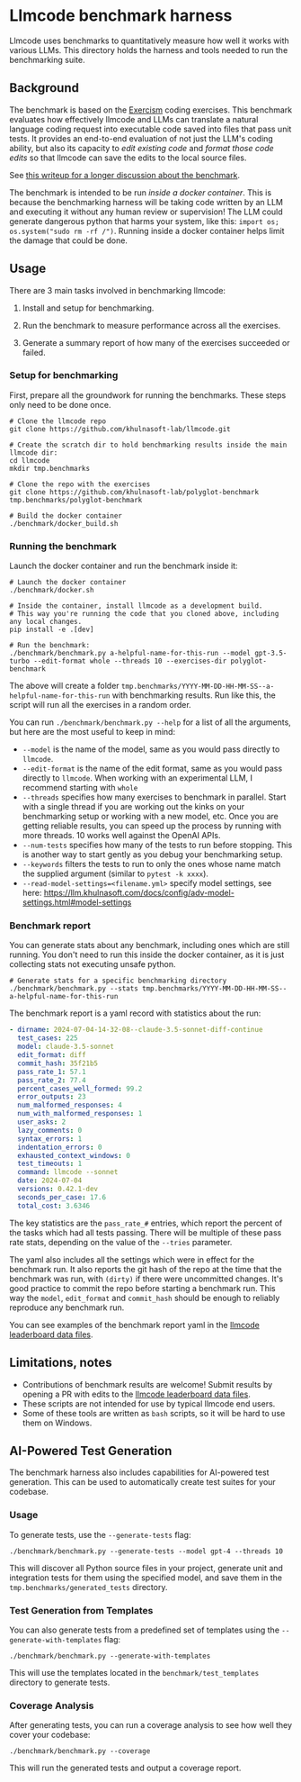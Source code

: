 
# Llmcode benchmark harness

Llmcode uses benchmarks to quantitatively measure how well it works
with various LLMs.
This directory holds the harness and tools needed to run the benchmarking suite.

## Background

The benchmark is based on the [Exercism](https://github.com/exercism/python) coding exercises.
This
benchmark evaluates how effectively llmcode and LLMs can translate a
natural language coding request into executable code saved into
files that pass unit tests.
It provides an end-to-end evaluation of not just
the LLM's coding ability, but also its capacity to *edit existing code*
and *format those code edits* so that llmcode can save the
edits to the local source files.

See [this writeup for a longer discussion about the benchmark](https://llm.khulnasoft.com/2024/12/21/polyglot.html).

The benchmark is intended to be run *inside a docker container*.
This is because the benchmarking harness will be
taking code written by an LLM
and executing it without any human review or supervision!
The LLM could generate dangerous python that harms your system, like this: `import os; os.system("sudo rm -rf /")`.
Running inside a docker container helps limit the damage that could be done.

## Usage

There are 3 main tasks involved in benchmarking llmcode:

1. Install and setup for benchmarking.

2. Run the benchmark to measure performance across all the exercises.

3. Generate a summary report of how many of the exercises succeeded or failed.

### Setup for benchmarking

First, prepare all the groundwork for running the benchmarks.
These steps only need to be done once.

```
# Clone the llmcode repo
git clone https://github.com/khulnasoft-lab/llmcode.git

# Create the scratch dir to hold benchmarking results inside the main llmcode dir:
cd llmcode
mkdir tmp.benchmarks

# Clone the repo with the exercises
git clone https://github.com/khulnasoft-lab/polyglot-benchmark tmp.benchmarks/polyglot-benchmark

# Build the docker container
./benchmark/docker_build.sh
```

### Running the benchmark

Launch the docker container and run the benchmark inside it:

```
# Launch the docker container
./benchmark/docker.sh

# Inside the container, install llmcode as a development build.
# This way you're running the code that you cloned above, including any local changes.
pip install -e .[dev]

# Run the benchmark:
./benchmark/benchmark.py a-helpful-name-for-this-run --model gpt-3.5-turbo --edit-format whole --threads 10 --exercises-dir polyglot-benchmark
```

The above will create a folder `tmp.benchmarks/YYYY-MM-DD-HH-MM-SS--a-helpful-name-for-this-run` with benchmarking results.
Run like this, the script will run all the exercises in a random order.

You can run `./benchmark/benchmark.py --help` for a list of all the arguments, but here are the most useful to keep in mind:

- `--model` is the name of the model, same as you would pass directly to `llmcode`.
- `--edit-format` is the name of the edit format, same as you would pass directly to `llmcode`. When working with an experimental LLM, I recommend starting with `whole`
- `--threads` specifies how many exercises to benchmark in parallel. Start with a single thread if you are working out the kinks on your benchmarking setup or working with a new model, etc. Once you are getting reliable results, you can speed up the process by running with more threads. 10 works well against the OpenAI APIs.
- `--num-tests` specifies how many of the tests to run before stopping. This is another way to start gently as you debug your benchmarking setup.
- `--keywords` filters the tests to run to only the ones whose name match the supplied argument (similar to `pytest -k xxxx`).
- `--read-model-settings=<filename.yml>` specify model settings, see here: https://llm.khulnasoft.com/docs/config/adv-model-settings.html#model-settings

### Benchmark report

You can generate stats about any benchmark, including ones which are still running.
You don't need to run this inside the docker container, as it is just
collecting stats not executing unsafe python.

```
# Generate stats for a specific benchmarking directory
./benchmark/benchmark.py --stats tmp.benchmarks/YYYY-MM-DD-HH-MM-SS--a-helpful-name-for-this-run
```

The benchmark report is a yaml record with statistics about the run:

```yaml
- dirname: 2024-07-04-14-32-08--claude-3.5-sonnet-diff-continue
  test_cases: 225
  model: claude-3.5-sonnet
  edit_format: diff
  commit_hash: 35f21b5
  pass_rate_1: 57.1
  pass_rate_2: 77.4
  percent_cases_well_formed: 99.2
  error_outputs: 23
  num_malformed_responses: 4
  num_with_malformed_responses: 1
  user_asks: 2
  lazy_comments: 0
  syntax_errors: 1
  indentation_errors: 0
  exhausted_context_windows: 0
  test_timeouts: 1
  command: llmcode --sonnet
  date: 2024-07-04
  versions: 0.42.1-dev
  seconds_per_case: 17.6
  total_cost: 3.6346
```

The key statistics are the `pass_rate_#` entries, which report the
percent of the tasks which had all tests passing.
There will be multiple of these pass rate stats,
depending on the value of the `--tries` parameter.

The yaml also includes all the settings which were in effect for the benchmark run.
It also reports the git hash of the repo at the time that the benchmark was
run, with `(dirty)` if there were uncommitted changes.
It's good practice to commit the repo before starting a benchmark run.
This way the `model`, `edit_format` and `commit_hash`
should be enough to reliably reproduce any benchmark run.

You can see examples of the benchmark report yaml in the
[llmcode leaderboard data files](https://github.com/khulnasoft-lab/llmcode/blob/main/llmcode/website/_data/).


## Limitations, notes

- Contributions of benchmark results are welcome! Submit results by opening a PR with edits to the
[llmcode leaderboard data files](https://github.com/khulnasoft-lab/llmcode/blob/main/llmcode/website/_data/).
- These scripts are not intended for use by typical llmcode end users.
- Some of these tools are written as `bash` scripts, so it will be hard to use them on Windows.

## AI-Powered Test Generation

The benchmark harness also includes capabilities for AI-powered test generation.
This can be used to automatically create test suites for your codebase.

### Usage

To generate tests, use the `--generate-tests` flag:

```
./benchmark/benchmark.py --generate-tests --model gpt-4 --threads 10
```

This will discover all Python source files in your project, generate unit and integration tests for them using the specified model, and save them in the `tmp.benchmarks/generated_tests` directory.

### Test Generation from Templates

You can also generate tests from a predefined set of templates using the `--generate-with-templates` flag:

```
./benchmark/benchmark.py --generate-with-templates
```

This will use the templates located in the `benchmark/test_templates` directory to generate tests.

### Coverage Analysis

After generating tests, you can run a coverage analysis to see how well they cover your codebase:

```
./benchmark/benchmark.py --coverage
```

This will run the generated tests and output a coverage report.

